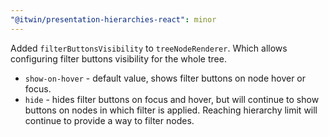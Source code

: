 ```yaml
---
"@itwin/presentation-hierarchies-react": minor
---
```


Added `filterButtonsVisibility` to `treeNodeRenderer`. Which allows configuring filter buttons visibility for the whole tree.

- `show-on-hover` - default value, shows filter buttons on node hover or focus.
- `hide` - hides filter buttons on focus and hover, but will continue to show buttons on nodes in which filter is applied. Reaching hierarchy limit will continue to provide a way to filter nodes.
